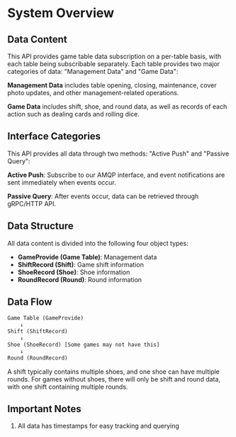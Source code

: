 <!-- markdownlint-disable MD033 -->
# System Overview

## Data Content

This API provides game table data subscription on a per-table basis, with each table being subscribable separately. Each table provides two major categories of data: "Management Data" and "Game Data":

**Management Data** includes table opening, closing, maintenance, cover photo updates, and other management-related operations.

**Game Data** includes shift, shoe, and round data, as well as records of each action such as dealing cards and rolling dice.

## Interface Categories

This API provides all data through two methods: "Active Push" and "Passive Query":

**Active Push**: Subscribe to our AMQP interface, and event notifications are sent immediately when events occur.

**Passive Query**: After events occur, data can be retrieved through gRPC/HTTP API.

## Data Structure

All data content is divided into the following four object types:

- **GameProvide (Game Table)**: Management data
- **ShiftRecord (Shift)**: Game shift information
- **ShoeRecord (Shoe)**: Shoe information
- **RoundRecord (Round)**: Round information

## Data Flow

``` txt
Game Table (GameProvide)
    ↓
Shift (ShiftRecord)
    ↓
Shoe (ShoeRecord) [Some games may not have this]
    ↓
Round (RoundRecord)
```

A shift typically contains multiple shoes, and one shoe can have multiple rounds. For games without shoes, there will only be shift and round data, with one shift containing multiple rounds.

## Important Notes

1. All data has timestamps for easy tracking and querying 
